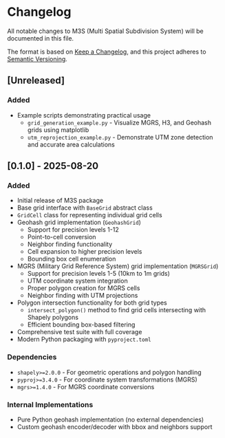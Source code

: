 # Changelog

All notable changes to M3S (Multi Spatial Subdivision System) will be documented in this file.

The format is based on [Keep a Changelog](https://keepachangelog.com/en/1.0.0/),
and this project adheres to [Semantic Versioning](https://semver.org/spec/v2.0.0.html).

## [Unreleased]

### Added
- Example scripts demonstrating practical usage
  - `grid_generation_example.py` - Visualize MGRS, H3, and Geohash grids using matplotlib
  - `utm_reprojection_example.py` - Demonstrate UTM zone detection and accurate area calculations

## [0.1.0] - 2025-08-20

### Added
- Initial release of M3S package
- Base grid interface with `BaseGrid` abstract class
- `GridCell` class for representing individual grid cells
- Geohash grid implementation (`GeohashGrid`)
  - Support for precision levels 1-12
  - Point-to-cell conversion
  - Neighbor finding functionality
  - Cell expansion to higher precision levels
  - Bounding box cell enumeration
- MGRS (Military Grid Reference System) grid implementation (`MGRSGrid`)
  - Support for precision levels 1-5 (10km to 1m grids)
  - UTM coordinate system integration
  - Proper polygon creation for MGRS cells
  - Neighbor finding with UTM projections
- Polygon intersection functionality for both grid types
  - `intersect_polygon()` method to find grid cells intersecting with Shapely polygons
  - Efficient bounding box-based filtering
- Comprehensive test suite with full coverage
- Modern Python packaging with `pyproject.toml`

### Dependencies
- `shapely>=2.0.0` - For geometric operations and polygon handling
- `pyproj>=3.4.0` - For coordinate system transformations (MGRS)
- `mgrs>=1.4.0` - For MGRS coordinate conversions

### Internal Implementations
- Pure Python geohash implementation (no external dependencies)
- Custom geohash encoder/decoder with bbox and neighbors support
